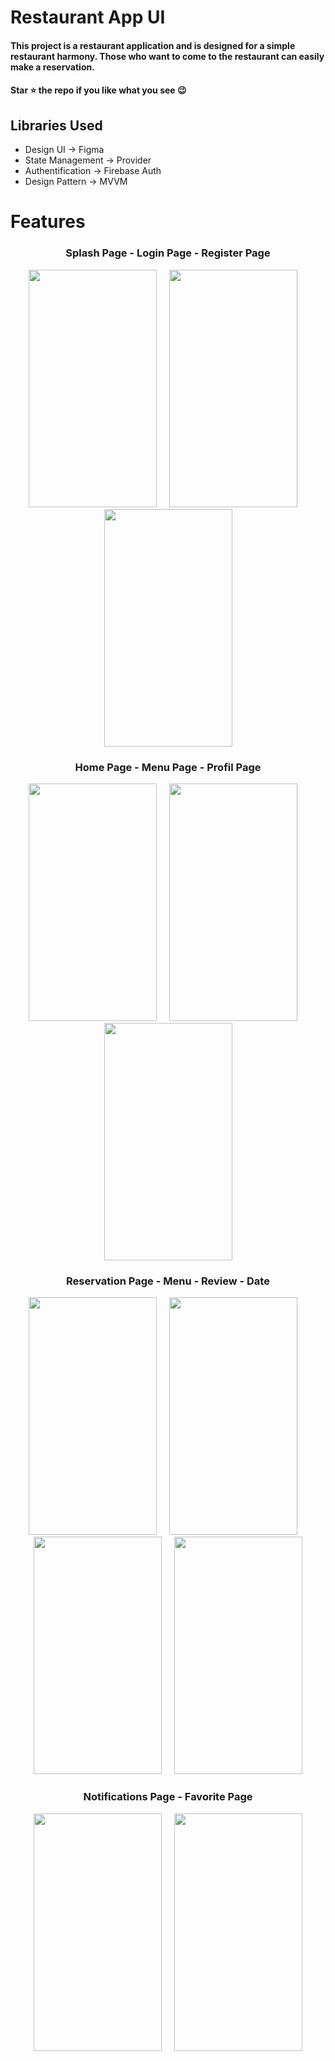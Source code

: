 <div><h1>Restaurant App UI</h1></div>
<h4>This project is a restaurant application and is designed for a simple restaurant harmony. Those who want to come to the restaurant can easily make a reservation.</h4>
 <h4>Star ⭐ the repo if you like what you see 😉 </h4>
 <div>
 <h2>Libraries Used</h2>
 <ul>
   <li>Design UI -> Figma</li>
   <li>State Management -> Provider</li>
   <li>Authentification -> Firebase Auth</li>
   <li>Design Pattern -> MVVM</li>
 </ul>  
 </di>
 
<div><h1>Features</h1></div>

<div align='center'><h3>Splash Page - Login Page - Register Page</h3></div>
<div align='center'>

<img height='380' width='205' src="https://user-images.githubusercontent.com/56730736/187992086-d42cd6d6-33b3-49f7-b16a-301036ac0fbd.png"> </img>&#160;&#160;&#160;
<img height='380' width='205' src="https://user-images.githubusercontent.com/56730736/187992908-dddaf8ac-7024-4fba-818d-9bfe99ec87e9.png"> </img>&#160;&#160;&#160;
<img height='380' width='205' src="https://user-images.githubusercontent.com/56730736/187992924-147c76e4-2577-43a7-bc7b-e268fe3e50ed.png"> </img>
</div>


<div align='center'><h3>Home Page - Menu Page - Profil Page </h3></div>
<div align='center'>
<img height='380' width='205' src="https://user-images.githubusercontent.com/56730736/187995387-47af32b1-9563-41b5-a059-b5baae1ee0e7.png"> </img>&#160;&#160;&#160;
<img height='380' width='205' src="https://user-images.githubusercontent.com/56730736/187996996-4fea3ac8-92f9-41bd-b398-219627db7dba.png"> </img>&#160;&#160;&#160;
<img height='380' width='205' src="https://user-images.githubusercontent.com/56730736/187995411-adc40e75-a8b4-43d2-af60-69c07ef32abf.png"> </img>
</div>

<div align='center'><h3>Reservation Page - Menu - Review - Date </h3></div>
<div align='center'>
<img height='380' width='205' src="https://user-images.githubusercontent.com/56730736/187995992-a846830d-75af-4a8c-9b2e-f89b6d76d3d2.png"> </img>&#160;&#160;&#160;
<img height='380' width='205' src="https://user-images.githubusercontent.com/56730736/187996004-3348ee03-929f-478b-91df-e371c174fa55.png"> </img>&#160;&#160;&#160;
<img height='380' width='205' src="https://user-images.githubusercontent.com/56730736/187996007-9e89be39-f97d-4b68-8837-2aeff5541b2f.png"> </img>&#160;&#160;&#160;
<img height='380' width='205' src="https://user-images.githubusercontent.com/56730736/188510196-d25968cd-76e8-4f07-add5-c8842c220981.png"> </img>
</div>

<div align='center'><h3>Notifications Page - Favorite Page </h3></div>
<div align='center'>
<img height='380' width='205' src="https://user-images.githubusercontent.com/56730736/187996697-1ea856a8-3308-435e-8fad-af3646d89a18.png"> </img>&#160;&#160;&#160;
<img height='380' width='205' src="https://user-images.githubusercontent.com/56730736/187996547-119557a4-35ca-43d2-986a-7cbdb2632acc.png"> </img>
</div>

                 
                                       
                               
